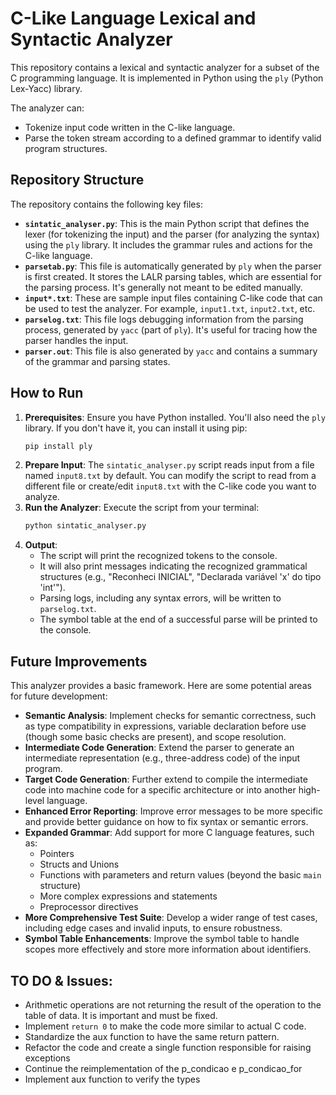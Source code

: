 # C-Like Language Lexical and Syntactic Analyzer

This repository contains a lexical and syntactic analyzer for a subset of the C programming language. It is implemented in Python using the `ply` (Python Lex-Yacc) library.

The analyzer can:

- Tokenize input code written in the C-like language.
- Parse the token stream according to a defined grammar to identify valid program structures.

## Repository Structure

The repository contains the following key files:

- **`sintatic_analyser.py`**: This is the main Python script that defines the lexer (for tokenizing the input) and the parser (for analyzing the syntax) using the `ply` library. It includes the grammar rules and actions for the C-like language.
- **`parsetab.py`**: This file is automatically generated by `ply` when the parser is first created. It stores the LALR parsing tables, which are essential for the parsing process. It's generally not meant to be edited manually.
- **`input*.txt`**: These are sample input files containing C-like code that can be used to test the analyzer. For example, `input1.txt`, `input2.txt`, etc.
- **`parselog.txt`**: This file logs debugging information from the parsing process, generated by `yacc` (part of `ply`). It's useful for tracing how the parser handles the input.
- **`parser.out`**: This file is also generated by `yacc` and contains a summary of the grammar and parsing states.

## How to Run

1.  **Prerequisites**: Ensure you have Python installed. You'll also need the `ply` library. If you don't have it, you can install it using pip:
    ```bash
    pip install ply
    ```
2.  **Prepare Input**: The `sintatic_analyser.py` script reads input from a file named `input8.txt` by default. You can modify the script to read from a different file or create/edit `input8.txt` with the C-like code you want to analyze.
3.  **Run the Analyzer**: Execute the script from your terminal:
    ```bash
    python sintatic_analyser.py
    ```
4.  **Output**:
    - The script will print the recognized tokens to the console.
    - It will also print messages indicating the recognized grammatical structures (e.g., "Reconheci INICIAL", "Declarada variável 'x' do tipo 'int'").
    - Parsing logs, including any syntax errors, will be written to `parselog.txt`.
    - The symbol table at the end of a successful parse will be printed to the console.

## Future Improvements

This analyzer provides a basic framework. Here are some potential areas for future development:

- **Semantic Analysis**: Implement checks for semantic correctness, such as type compatibility in expressions, variable declaration before use (though some basic checks are present), and scope resolution.
- **Intermediate Code Generation**: Extend the parser to generate an intermediate representation (e.g., three-address code) of the input program.
- **Target Code Generation**: Further extend to compile the intermediate code into machine code for a specific architecture or into another high-level language.
- **Enhanced Error Reporting**: Improve error messages to be more specific and provide better guidance on how to fix syntax or semantic errors.
- **Expanded Grammar**: Add support for more C language features, such as:
  - Pointers
  - Structs and Unions
  - Functions with parameters and return values (beyond the basic `main` structure)
  - More complex expressions and statements
  - Preprocessor directives
- **More Comprehensive Test Suite**: Develop a wider range of test cases, including edge cases and invalid inputs, to ensure robustness.
- **Symbol Table Enhancements**: Improve the symbol table to handle scopes more effectively and store more information about identifiers.

## TO DO & Issues:

- Arithmetic operations are not returning the result of the operation to the table of data. It is important and must be fixed.
- Implement `return 0` to make the code more similar to actual C code.
- Standardize the aux function to have the same return pattern.
- Refactor the code and create a single function responsible for raising exceptions
- Continue the reimplementation of the p_condicao e p_condicao_for
- Implement aux function to verify the types
